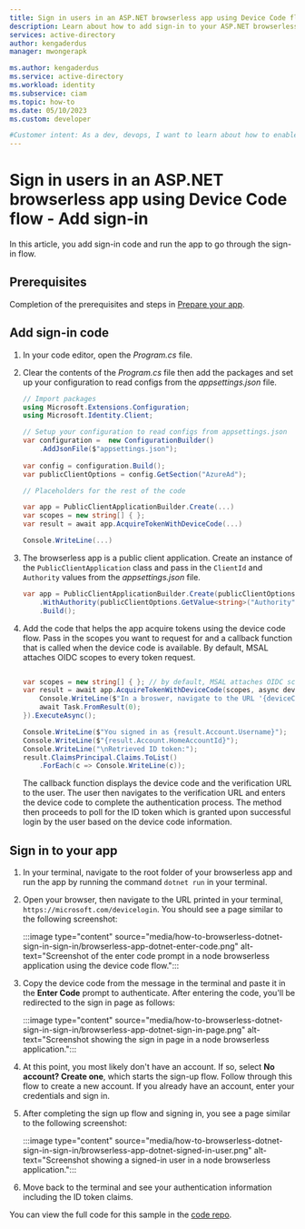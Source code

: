 ```yaml
---
title: Sign in users in an ASP.NET browserless app using Device Code flow - Add sign-in
description: Learn about how to add sign-in to your ASP.NET browserless app using Device Code flow.
services: active-directory
author: kengaderdus
manager: mwongerapk

ms.author: kengaderdus
ms.service: active-directory
ms.workload: identity
ms.subservice: ciam
ms.topic: how-to
ms.date: 05/10/2023
ms.custom: developer

#Customer intent: As a dev, devops, I want to learn about how to enable authentication in my own Node.js web app with Azure Active Directory (Azure AD) for customers tenant
---
```


# Sign in users in an ASP.NET browserless app using Device Code flow - Add sign-in

In this article, you add sign-in code and run the app to go through the sign-in flow.

## Prerequisites

Completion of the prerequisites and steps in [Prepare your app](./how-to-browserless-app-dotnet-sign-in-prepare-app.md).

## Add sign-in code

1. In your code editor, open the *Program.cs* file.

1. Clear the contents of the *Program.cs* file then add the packages and set up your configuration to read configs from the *appsettings.json* file.

    ```csharp
    // Import packages
    using Microsoft.Extensions.Configuration;
    using Microsoft.Identity.Client;

    // Setup your configuration to read configs from appsettings.json
    var configuration =  new ConfigurationBuilder()
        .AddJsonFile($"appsettings.json");
            
    var config = configuration.Build();
    var publicClientOptions = config.GetSection("AzureAd");

    // Placeholders for the rest of the code

    var app = PublicClientApplicationBuilder.Create(...)
    var scopes = new string[] { };
    var result = await app.AcquireTokenWithDeviceCode(...)

    Console.WriteLine(...)
    ```

1. The browserless app is a public client application. Create an instance of the `PublicClientApplication` class and pass in the `ClientId` and `Authority` values from the *appsettings.json* file.

    ```csharp
    var app = PublicClientApplicationBuilder.Create(publicClientOptions.GetValue<string>("ClientId"))
        .WithAuthority(publicClientOptions.GetValue<string>("Authority"))
        .Build();
    ```

1. Add the code that helps the app acquire tokens using the device code flow. Pass in the scopes you want to request for and a callback function that is called when the device code is available. By default, MSAL attaches OIDC scopes to every token request.

    ```csharp

    var scopes = new string[] { }; // by default, MSAL attaches OIDC scopes to every token request
    var result = await app.AcquireTokenWithDeviceCode(scopes, async deviceCode => {
        Console.WriteLine($"In a broswer, navigate to the URL '{deviceCode.VerificationUrl}' and enter the code '{deviceCode.UserCode}'");
        await Task.FromResult(0);
    }).ExecuteAsync();

    Console.WriteLine($"You signed in as {result.Account.Username}");
    Console.WriteLine($"{result.Account.HomeAccountId}");
    Console.WriteLine("\nRetrieved ID token:");
    result.ClaimsPrincipal.Claims.ToList()
        .ForEach(c => Console.WriteLine(c));
    ```
 
    The callback function displays the device code and the verification URL to the user. The user then navigates to the verification URL and enters the device code to complete the authentication process. The method then proceeds to poll for the ID token which is granted upon successful login by the user based on the device code information.

## Sign in to your app

1. In your terminal, navigate to the root folder of your browserless app and run the app by running the command `dotnet run` in your terminal.

1. Open your browser, then navigate to the URL printed in your terminal, `https://microsoft.com/devicelogin`. You should see a page similar to the following screenshot:

     :::image type="content" source="media/how-to-browserless-dotnet-sign-in-sign-in/browserless-app-dotnet-enter-code.png" alt-text="Screenshot of the enter code prompt in a node browserless application using the device code flow.":::

1. Copy the device code from the message in the terminal and paste it in the **Enter Code** prompt to authenticate. After entering the code, you'll be redirected to the sign in page as follows:

     :::image type="content" source="media/how-to-browserless-dotnet-sign-in-sign-in/browserless-app-dotnet-sign-in-page.png" alt-text="Screenshot showing the sign in page in a node browserless application.":::

1. At this point, you most likely don't have an account. If so, select **No account? Create one**, which starts the sign-up flow. Follow through this flow to create a new account. If you already have an account, enter your credentials and sign in.

1. After completing the sign up flow and signing in, you see a page similar to the following screenshot:

     :::image type="content" source="media/how-to-browserless-dotnet-sign-in-sign-in/browserless-app-dotnet-signed-in-user.png" alt-text="Screenshot showing a signed-in user in a node browserless application.":::

1. Move back to the terminal and see your authentication information including the ID token claims.

You can view the full code for this sample in the [code repo](https://github.com/Azure-Samples/ms-identity-ciam-dotnet-tutorial/tree/main/1-Authentication/4-sign-in-device-code).
